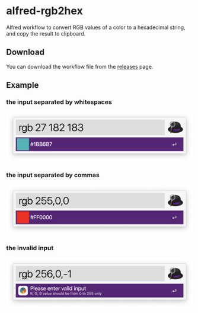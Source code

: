 # alfred-rgb2hex
Alfred workflow to convert RGB values of a color to a hexadecimal string, and copy the result to clipboard.

## Download

You can download the workflow file from the [releases](../releases) page.

## Example

### the input separated by whitespaces

![](https://raw.githubusercontent.com/sonicwu/alfred-rgb2hex/master/screenshots/screenshot_0.png)

### the input separated by commas

![](https://raw.githubusercontent.com/sonicwu/alfred-rgb2hex/master/screenshots/screenshot_1.png)

### the invalid input

![](https://raw.githubusercontent.com/sonicwu/alfred-rgb2hex/master/screenshots/screenshot_2.png)